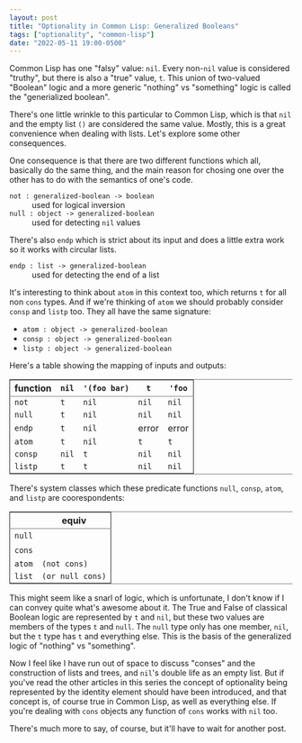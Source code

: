 ```yaml
---
layout: post
title: "Optionality in Common Lisp: Generalized Booleans"
tags: ["optionality", "common-lisp"]
date: "2022-05-11 19:00-0500"
---
```


Common Lisp has one "falsy" value: `nil`. Every non-`nil` value is
considered "truthy", but there is also a "true" value, `t`. This union
of two-valued "Boolean" logic and a more generic "nothing" vs "something"
logic is called the "generialized boolean".

There's one little wrinkle to this particular to Common Lisp, which is
that `nil` and the empty list `()` are considered the same
value. Mostly, this is a great convenience when dealing with
lists. Let's explore some other consequences.

<!-- more -->

One consequence is that there are two different functions which all,
basically do the same thing, and the main reason for chosing one over
the other has to do with the semantics of one's code.

<dl>
  <dt><code>not : generalized-boolean -> boolean</code></dt>
  <dd>used for logical inversion</dd>
  <dt><code>null : object -> generalized-boolean</code></dt>
  <dd>used for detecting <code>nil</code> values</dd>
</dl>

There's also `endp` which is strict about its input and does a little
extra work so it works with circular lists.

<dl>
  <dt><code>endp : list -> generalized-boolean</code></dt>
  <dd>used for detecting the end of a list</dd>
</dl>

It's interesting to think about `atom` in this context too, which
returns `t` for all non `cons` types. And if we're thinking of `atom`
we should probably consider `consp` and `listp` too. They all have the
same signature:

-   `atom : object -> generalized-boolean`
-   `consp : object -> generalized-boolean`
-   `listp : object -> generalized-boolean`

Here's a table showing the mapping of inputs and outputs:

<table border="2" cellspacing="0" cellpadding="6" rules="groups" frame="hsides">
  <colgroup>
    <col class="org-left" />
    <col class="org-left" />
    <col class="org-left" />
    <col class="org-left" />
    <col class="org-left" />
  </colgroup>
  <thead>
    <tr>
      <th class="org-left">function</th>
      <th class="org-left"><code>nil</code></th>
      <th class="org-left"><code>'(foo bar)</code></th>
      <th class="org-left"><code>t</code></th>
      <th class="org-left"><code>'foo</code></th>
    </tr>
  </thead>
  <tbody>
    <tr>
      <td class="org-left"><code>not</code></td>
      <td class="org-left"><code>t</code></td>
      <td class="org-left"><code>nil</code></td>
      <td class="org-left"><code>nil</code></td>
      <td class="org-left"><code>nil</code></td>
    </tr>
    <tr>
      <td class="org-left"><code>null</code></td>
      <td class="org-left"><code>t</code></td>
      <td class="org-left"><code>nil</code></td>
      <td class="org-left"><code>nil</code></td>
      <td class="org-left"><code>nil</code></td>
    </tr>
    <tr>
      <td class="org-left"><code>endp</code></td>
      <td class="org-left"><code>t</code></td>
      <td class="org-left"><code>nil</code></td>
      <td class="org-left">error</td>
      <td class="org-left">error</td>
    </tr>
    <tr>
      <td class="org-left"><code>atom</code></td>
      <td class="org-left"><code>t</code></td>
      <td class="org-left"><code>nil</code></td>
      <td class="org-left"><code>t</code></td>
      <td class="org-left"><code>t</code></td>
    </tr>
    <tr>
      <td class="org-left"><code>consp</code></td>
      <td class="org-left"><code>nil</code></td>
      <td class="org-left"><code>t</code></td>
      <td class="org-left"><code>nil</code></td>
      <td class="org-left"><code>nil</code></td>
    </tr>
    <tr>
      <td class="org-left"><code>listp</code></td>
      <td class="org-left"><code>t</code></td>
      <td class="org-left"><code>t</code></td>
      <td class="org-left"><code>nil</code></td>
      <td class="org-left"><code>nil</code></td>
    </tr>
  </tbody>
</table>

There's system classes which these predicate functions
`null`, `consp`, `atom`, and `listp` are coorespondents:

<table border="2" cellspacing="0" cellpadding="6" rules="groups" frame="hsides">
  <colgroup>
    <col class="org-left" />
    <col class="org-left" />
  </colgroup>
  <thead>
    <tr>
      <th scope="col" class="org-left">&#xa0;</th>
      <th scope="col" class="org-left">equiv</th>
    </tr>
  </thead>
  <tbody>
    <tr>
      <td class="org-left"><code>null</code></td>
      <td class="org-left">&#xa0;</td>
    </tr>
    <tr>
      <td class="org-left"><code>cons</code></td>
      <td class="org-left">&#xa0;</td>
    </tr>
    <tr>
      <td class="org-left"><code>atom</code></td>
      <td class="org-left"><code>(not cons)</code></td>
    </tr>
    <tr>
      <td class="org-left"><code>list</code></td>
      <td class="org-left"><code>(or null cons)</code></td>
    </tr>
  </tbody>
</table>

This might seem like a snarl of logic, which is unfortunate, I don't
know if I can convey quite what's awesome about it. The True and False
of classical Boolean logic are represented by `t` and `nil`, but these
two values are members of the types `t` and `null`. The `null` type
only has one member, `nil`, but the `t` type has `t` and everything
else. This is the basis of the generalized logic of "nothing" vs
"something".

Now I feel like I have run out of space to discuss "conses" and the
construction of lists and trees, and `nil`'s double life as an empty
list. But if you've read the other articles in this series the concept
of optionality being represented by the identity element should have
been introduced, and that concept is, of course true in Common Lisp,
as well as everything else. If you're dealing with `cons` objects any
function of `cons` works with `nil` too.

There's much more to say, of course, but it'll have to wait for
another post.
